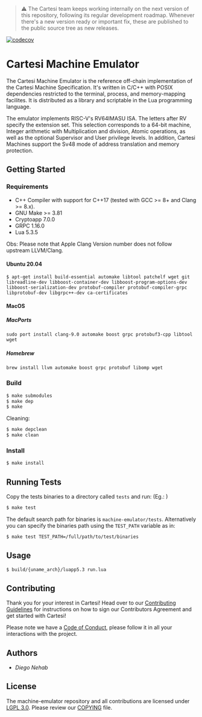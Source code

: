 > :warning: The Cartesi team keeps working internally on the next version of this repository, following its regular development roadmap. Whenever there's a new version ready or important fix, these are published to the public source tree as new releases.

[![codecov](https://codecov.io/gh/alexmikhalevich/machine-emulator/branch/master/graph/badge.svg?token=DDQ59EAGEI)](https://codecov.io/gh/alexmikhalevich/machine-emulator)

# Cartesi Machine Emulator

The Cartesi Machine Emulator is the reference off-chain implementation of the Cartesi Machine Specification. It's written in C/C++ with POSIX dependencies restricted to the terminal, process, and memory-mapping facilites. It is distributed as a library and scriptable in the Lua programming language.

The emulator implements RISC-V's RV64IMASU ISA. The letters after RV specify the extension set. This selection corresponds to a 64-bit machine, Integer arithmetic with Multiplication and division, Atomic operations, as well as the optional Supervisor and User privilege levels. In addition, Cartesi Machines support the Sv48 mode of address translation and memory protection.

## Getting Started

### Requirements

- C++ Compiler with support for C++17 (tested with GCC >= 8+ and Clang >= 8.x).
- GNU Make >= 3.81
- Cryptoapp 7.0.0
- GRPC 1.16.0
- Lua 5.3.5

Obs: Please note that Apple Clang Version number does not follow upstream LLVM/Clang.

#### Ubuntu 20.04

```
$ apt-get install build-essential automake libtool patchelf wget git libreadline-dev libboost-container-dev libboost-program-options-dev libboost-serialization-dev protobuf-compiler protobuf-compiler-grpc libprotobuf-dev libgrpc++-dev ca-certificates
```
#### MacOS

##### MacPorts
```
sudo port install clang-9.0 automake boost grpc protobuf3-cpp libtool wget
```

##### Homebrew
```
brew install llvm automake boost grpc protobuf libomp wget
```

### Build

```bash
$ make submodules
$ make dep
$ make
```

Cleaning:

```bash
$ make depclean
$ make clean
```

### Install

```bash
$ make install
```

## Running Tests

Copy the tests binaries to a directory called `tests` and run: (Eg.: )

```bash
$ make test
```

The default search path for binaries is `machine-emulator/tests`. Alternatively you can specify the binaries path using the `TEST_PATH` variable as in:

```bash
$ make test TEST_PATH=/full/path/to/test/binaries
```

## Usage

```bash
$ build/{uname_arch}/luapp5.3 run.lua
```

## Contributing

Thank you for your interest in Cartesi! Head over to our [Contributing Guidelines](CONTRIBUTING.md) for instructions on how to sign our Contributors Agreement and get started with
Cartesi!

Please note we have a [Code of Conduct](CODE_OF_CONDUCT.md), please follow it in all your interactions with the project.

## Authors

* *Diego Nehab*

## License

The machine-emulator repository and all contributions are licensed under
[LGPL 3.0](https://www.gnu.org/licenses/lgpl-3.0.html). Please review our [COPYING](COPYING) file.

